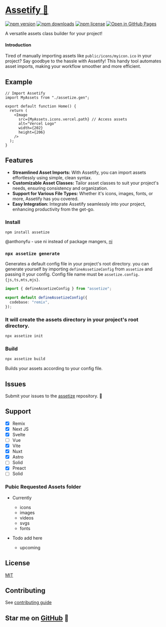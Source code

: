 # [Assetify 🎨](https://npmjs.com/package/assetize)

[![npm version](https://img.shields.io/npm/v/assetize.svg)](https://www.npmjs.com/package/assetize)
[![npm downloads](https://img.shields.io/npm/dm/assetize.svg)](https://www.npmjs.com/package/assetize)
[![npm license](https://img.shields.io/npm/l/assetize.svg)](https://www.npmjs.com/package/assetize)
[![Open in GitHub Pages](https://img.shields.io/static/v1?label=GitHub&message=assetize&color=blue&style=flat-square)](https://assetize.netlify.app)

<!-- [![GitHub release](https://img.shields.io/github/release/assetize/assetize.svg)](https://github.com/assetize/assetize/releases) -->

A versatile assets class builder for your project!

#### Introduction

Tired of manually importing assets like `public/icons/myicon.ico` in your project? Say goodbye to the hassle with Assetify! This handy tool automates asset imports, making your workflow smoother and more efficient.

## Example

```tsx
// Import Assetify
import MyAssets from "./assetize.gen";

export default function Home() {
  return (
    <Image
      src={MyAssets.icons.vercel.path} // Access assets
      alt="Vercel Logo"
      width={202}
      height={206}
    />
  );
}
```

## Features

- **Streamlined Asset Imports:** With Assetify, you can import assets effortlessly using simple, clean syntax.
- **Customizable Asset Classes:** Tailor asset classes to suit your project's needs, ensuring consistency and organization.
- **Support for Various File Types:** Whether it's icons, images, fonts, or more, Assetify has you covered.
- **Easy Integration:** Integrate Assetify seamlessly into your project, enhancing productivity from the get-go.

### Install

```
npm install assetize
```

@anthonyfu - use ni instead of package mangers, [ni](https://github.com/antfu/ni)

### `npx assetize generate`

Generates a default config file in your project's root directory. you can generate yourself by importing `defineAssetizeConfig` from `assetize` and passing it your config. Config file name must be `assetize.config.{js,ts,mts,mjs}`.

```ts
import { defineAssetizeConfig } from "assetize";

export default defineAssetizeConfig({
  codebase: "remix",
});
```

### It will create the assets directory in your project's root directory.

```bash
npx assetize init
```

### Build

```sh
npx assetize build
```

Builds your assets according to your config file.

## Issues

Submit your issues to the [assetize](https://github.com/broisnischal/assetize/issues) repository. 🤖

## Support

- [x] Remix
- [x] Next JS
- [x] Svelte
- [ ] Vue
- [x] Vite
- [x] Nuxt
- [x] Astro
- [ ] Solid
- [x] Preact
- [ ] Solid

### Pubic Requested Assets folder

- Currently

  - icons
  - images
  - videos
  - svgs
  - fonts

- Todo add here
  - upcoming

## License

[MIT](https://github.com/broisnischal/assetize/blob/master/LICENSE)

## Contributing

See [contributing guide](https://github.com/broisnischal/assetize/blob/master/CONTRIBUTING.md)

## Star me on [GitHub](https://github.com/broisnischal/assetize) 🌟
